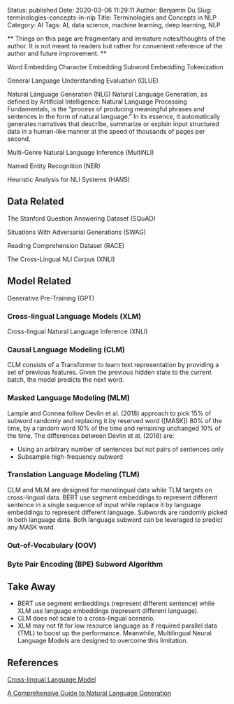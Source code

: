 Status: published
Date: 2020-03-06 11:29:11
Author: Benjamin Du
Slug: terminologies-concepts-in-nlp
Title: Terminologies and Concepts in NLP
Category: AI
Tags: AI, data science, machine learning, deep learning, NLP

**
Things on this page are fragmentary and immature notes/thoughts of the author.
It is not meant to readers but rather for convenient reference of the author and future improvement.
**

Word Embedding
Character Embedding
Subword Embeddling
Tokenization

General Language Understanding Evaluation (GLUE)

Natural Language Generation (NLG)
Natural Language Generation, as defined by Artificial Intelligence: Natural Language Processing Fundamentals, is the “process of producing meaningful phrases and sentences in the form of natural language.” In its essence, it automatically generates narratives that describe, summarize or explain input structured data in a human-like manner at the speed of thousands of pages per second.

Multi-Genre Natural Language Inference (MultiNLI)

Named Entity Recognition (NER) 


Heuristic Analysis for NLI Systems (HANS)

## Data Related

The Stanford Question Answering Dataset (SQuAD)

Situations With Adversarial Generations (SWAG)

Reading Comprehension Dataset (RACE) 

The Cross-Lingual NLI Corpus (XNLI)

## Model Related

Generative Pre-Training (GPT)

### Cross-lingual Language Models (XLM)

Cross-lingual Natural Language Inference (XNLI)

### Causal Language Modeling (CLM)

CLM consists of a Transformer to learn text representation by providing a set of previous features. 
Given the previous hidden state to the current batch, the model predicts the next word.

### Masked Language Modeling (MLM)

Lample and Connea follow Devlin et al. (2018) approach to pick 15% of subword randomly 
and replacing it by reserved word ([MASK]) 80% of the time, 
by a random word 10% of the time 
and remaining unchanged 10% of the time.
The differences between Devlin et al. (2018) are:

- Using an arbitrary number of sentences but not pairs of sentences only
- Subsample high-frequency subword

### Translation Language Modeling (TLM)

CLM and MLM are designed for monolingual data while TLM targets on cross-lingual data. BERT use segment embeddings to represent different sentence in a single sequence of input while replace it by language embeddings to represent different language.
Subwords are randomly picked in both language data. Both language subword can be leveraged to predict any MASK word.

### Out-of-Vocabulary (OOV)

### Byte Pair Encoding (BPE) Subword Algorithm

## Take Away
- BERT use segment embeddings (represent different sentence) while XLM use language embeddings (represent different language).
- CLM does not scale to a cross-lingual scenario.
- XLM may not fit for low resource language as if required parallel data (TML) to boost up the performance. Meanwhile, Multilingual Neural Language Models are designed to overcome this limitation.

## References 

[Cross-lingual Language Model](https://medium.com/towards-artificial-intelligence/cross-lingual-language-model-56a65dba9358)

[A Comprehensive Guide to Natural Language Generation](https://medium.com/sciforce/a-comprehensive-guide-to-natural-language-generation-dd63a4b6e548)